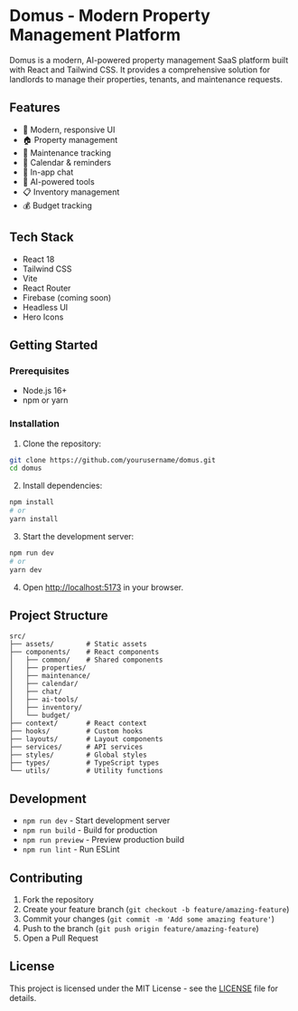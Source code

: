 # Domus - Modern Property Management Platform

Domus is a modern, AI-powered property management SaaS platform built with React and Tailwind CSS. It provides a comprehensive solution for landlords to manage their properties, tenants, and maintenance requests.

## Features

- 📱 Modern, responsive UI
- 🏠 Property management
- 🔧 Maintenance tracking
- 📅 Calendar & reminders
- 💬 In-app chat
- 🤖 AI-powered tools
- 📋 Inventory management
- 💰 Budget tracking

## Tech Stack

- React 18
- Tailwind CSS
- Vite
- React Router
- Firebase (coming soon)
- Headless UI
- Hero Icons

## Getting Started

### Prerequisites

- Node.js 16+
- npm or yarn

### Installation

1. Clone the repository:
```bash
git clone https://github.com/yourusername/domus.git
cd domus
```

2. Install dependencies:
```bash
npm install
# or
yarn install
```

3. Start the development server:
```bash
npm run dev
# or
yarn dev
```

4. Open [http://localhost:5173](http://localhost:5173) in your browser.

## Project Structure

```
src/
├── assets/        # Static assets
├── components/    # React components
│   ├── common/    # Shared components
│   ├── properties/
│   ├── maintenance/
│   ├── calendar/
│   ├── chat/
│   ├── ai-tools/
│   ├── inventory/
│   └── budget/
├── context/       # React context
├── hooks/         # Custom hooks
├── layouts/       # Layout components
├── services/      # API services
├── styles/        # Global styles
├── types/         # TypeScript types
└── utils/         # Utility functions
```

## Development

- `npm run dev` - Start development server
- `npm run build` - Build for production
- `npm run preview` - Preview production build
- `npm run lint` - Run ESLint

## Contributing

1. Fork the repository
2. Create your feature branch (`git checkout -b feature/amazing-feature`)
3. Commit your changes (`git commit -m 'Add some amazing feature'`)
4. Push to the branch (`git push origin feature/amazing-feature`)
5. Open a Pull Request

## License

This project is licensed under the MIT License - see the [LICENSE](LICENSE) file for details. 